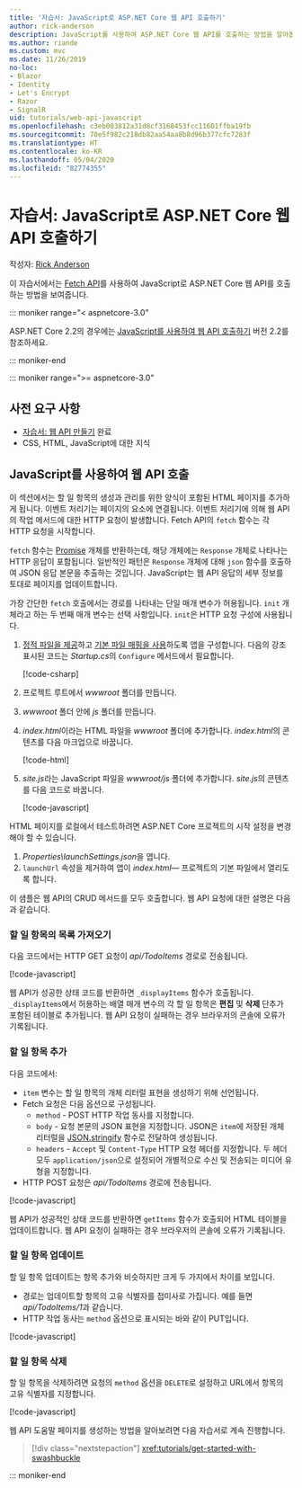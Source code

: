 ```yaml
---
title: '자습서: JavaScript로 ASP.NET Core 웹 API 호출하기'
author: rick-anderson
description: JavaScript를 사용하여 ASP.NET Core 웹 API를 호출하는 방법을 알아봅니다.
ms.author: riande
ms.custom: mvc
ms.date: 11/26/2019
no-loc:
- Blazor
- Identity
- Let's Encrypt
- Razor
- SignalR
uid: tutorials/web-api-javascript
ms.openlocfilehash: c3eb003812a31d8cf3168453fcc11601ffba19fb
ms.sourcegitcommit: 70e5f982c218db82aa54aa8b8d96b377cfc7283f
ms.translationtype: HT
ms.contentlocale: ko-KR
ms.lasthandoff: 05/04/2020
ms.locfileid: "82774355"
---
```

# <a name="tutorial-call-an-aspnet-core-web-api-with-javascript"></a>자습서: JavaScript로 ASP.NET Core 웹 API 호출하기

작성자: [Rick Anderson](https://twitter.com/RickAndMSFT)

이 자습서에서는 [Fetch API](https://developer.mozilla.org/docs/Web/API/Fetch_API)를 사용하여 JavaScript로 ASP.NET Core 웹 API를 호출하는 방법을 보여줍니다.

::: moniker range="< aspnetcore-3.0"

ASP.NET Core 2.2의 경우에는 [JavaScript를 사용하여 웹 API 호출하기](xref:tutorials/first-web-api#call-the-web-api-with-javascript) 버전 2.2를 참조하세요.

::: moniker-end

::: moniker range=">= aspnetcore-3.0"

## <a name="prerequisites"></a>사전 요구 사항

* [자습서: 웹 API 만들기](xref:tutorials/first-web-api) 완료
* CSS, HTML, JavaScript에 대한 지식

## <a name="call-the-web-api-with-javascript"></a>JavaScript를 사용하여 웹 API 호출

이 섹션에서는 할 일 항목의 생성과 관리를 위한 양식이 포함된 HTML 페이지를 추가하게 됩니다. 이벤트 처리기는 페이지의 요소에 연결됩니다. 이벤트 처리기에 의해 웹 API의 작업 메서드에 대한 HTTP 요청이 발생합니다. Fetch API의 `fetch` 함수는 각 HTTP 요청을 시작합니다.

`fetch` 함수는 [Promise](https://developer.mozilla.org/docs/Web/JavaScript/Reference/Global_Objects/Promise) 개체를 반환하는데, 해당 개체에는 `Response` 개체로 나타나는 HTTP 응답이 포함됩니다. 일반적인 패턴은 `Response` 개체에 대해 `json` 함수를 호출하여 JSON 응답 본문을 추출하는 것입니다. JavaScript는 웹 API 응답의 세부 정보를 토대로 페이지를 업데이트합니다.

가장 간단한 `fetch` 호출에서는 경로를 나타내는 단일 매개 변수가 허용됩니다. `init` 개체라고 하는 두 번째 매개 변수는 선택 사항입니다. `init`은 HTTP 요청 구성에 사용됩니다.

1. [정적 파일을 제공](/dotnet/api/microsoft.aspnetcore.builder.staticfileextensions.usestaticfiles#Microsoft_AspNetCore_Builder_StaticFileExtensions_UseStaticFiles_Microsoft_AspNetCore_Builder_IApplicationBuilder_)하고 [기본 파일 매핑을 사용](/dotnet/api/microsoft.aspnetcore.builder.defaultfilesextensions.usedefaultfiles#Microsoft_AspNetCore_Builder_DefaultFilesExtensions_UseDefaultFiles_Microsoft_AspNetCore_Builder_IApplicationBuilder_)하도록 앱을 구성합니다. 다음의 강조 표시된 코드는 *Startup.cs*의 `Configure` 메서드에서 필요합니다.

    [!code-csharp[](first-web-api/samples/3.0/TodoApi/StartupJavaScript.cs?highlight=8-9&name=snippet_configure)]

1. 프로젝트 루트에서 *wwwroot* 폴더를 만듭니다.

1. *wwwroot* 폴더 안에 *js* 폴더를 만듭니다.

1. *index.html*이라는 HTML 파일을 *wwwroot* 폴더에 추가합니다. *index.html*의 콘텐츠를 다음 마크업으로 바꿉니다.

    [!code-html[](first-web-api/samples/3.0/TodoApi/wwwroot/index.html)]

1. *site.js*라는 JavaScript 파일을 *wwwroot/js* 폴더에 추가합니다. *site.js*의 콘텐츠를 다음 코드로 바꿉니다.

    [!code-javascript[](first-web-api/samples/3.0/TodoApi/wwwroot/js/site.js?name=snippet_SiteJs)]

HTML 페이지를 로컬에서 테스트하려면 ASP.NET Core 프로젝트의 시작 설정을 변경해야 할 수 있습니다.

1. *Properties\launchSettings.json*을 엽니다.
1. `launchUrl` 속성을 제거하여 앱이 *index.html*&mdash; 프로젝트의 기본 파일에서 열리도록 합니다.

이 샘플은 웹 API의 CRUD 메서드를 모두 호출합니다. 웹 API 요청에 대한 설명은 다음과 같습니다.

### <a name="get-a-list-of-to-do-items"></a>할 일 항목의 목록 가져오기

다음 코드에서는 HTTP GET 요청이 *api/TodoItems* 경로로 전송됩니다.

[!code-javascript[](first-web-api/samples/3.0/TodoApi/wwwroot/js/site.js?name=snippet_GetItems)]

웹 API가 성공한 상태 코드를 반환하면 `_displayItems` 함수가 호출됩니다. `_displayItems`에서 허용하는 배열 매개 변수의 각 할 일 항목은 **편집** 및 **삭제** 단추가 포함된 테이블로 추가됩니다. 웹 API 요청이 실패하는 경우 브라우저의 콘솔에 오류가 기록됩니다.

### <a name="add-a-to-do-item"></a>할 일 항목 추가

다음 코드에서:

* `item` 변수는 할 일 항목의 개체 리터럴 표현을 생성하기 위해 선언됩니다.
* Fetch 요청은 다음 옵션으로 구성됩니다.
  * `method` - POST HTTP 작업 동사를 지정합니다.
  * `body` - 요청 본문의 JSON 표현을 지정합니다. JSON은 `item`에 저장된 개체 리터럴을 [JSON.stringify](https://developer.mozilla.org/docs/Web/JavaScript/Reference/Global_Objects/JSON/stringify) 함수로 전달하여 생성됩니다.
  * `headers` - `Accept` 및 `Content-Type` HTTP 요청 헤더를 지정합니다. 두 헤더 모두 `application/json`으로 설정되어 개별적으로 수신 및 전송되는 미디어 유형을 지정합니다.
* HTTP POST 요청은 *api/TodoItems* 경로에 전송됩니다.

[!code-javascript[](first-web-api/samples/3.0/TodoApi/wwwroot/js/site.js?name=snippet_AddItem)]

웹 API가 성공적인 상태 코드를 반환하면 `getItems` 함수가 호출되어 HTML 테이블을 업데이트합니다. 웹 API 요청이 실패하는 경우 브라우저의 콘솔에 오류가 기록됩니다.

### <a name="update-a-to-do-item"></a>할 일 항목 업데이트

할 일 항목 업데이트는 항목 추가와 비슷하지만 크게 두 가지에서 차이를 보입니다.

* 경로는 업데이트할 항목의 고유 식별자를 접미사로 가집니다. 예를 들면 *api/TodoItems/1*과 같습니다.
* HTTP 작업 동사는 `method` 옵션으로 표시되는 바와 같이 PUT입니다.

[!code-javascript[](first-web-api/samples/3.0/TodoApi/wwwroot/js/site.js?name=snippet_UpdateItem)]

### <a name="delete-a-to-do-item"></a>할 일 항목 삭제

할 일 항목을 삭제하려면 요청의 `method` 옵션을 `DELETE`로 설정하고 URL에서 항목의 고유 식별자를 지정합니다.

[!code-javascript[](first-web-api/samples/3.0/TodoApi/wwwroot/js/site.js?name=snippet_DeleteItem)]

웹 API 도움말 페이지를 생성하는 방법을 알아보려면 다음 자습서로 계속 진행합니다.

> [!div class="nextstepaction"]
> <xref:tutorials/get-started-with-swashbuckle>

::: moniker-end
